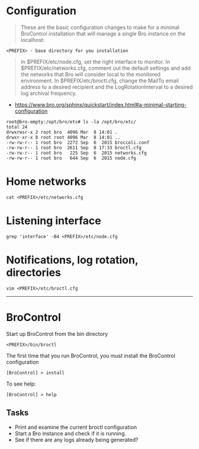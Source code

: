 # Configuration

> These are the basic configuration changes to make for a minimal BroControl installation that will manage a single Bro instance on the localhost:

```
<PREFIX> - base directory for you installation
```

>In $PREFIX/etc/node.cfg, set the right interface to monitor.
>In $PREFIX/etc/networks.cfg, comment out the default settings and add the networks that Bro will consider local to the monitored environment.
>In $PREFIX/etc/broctl.cfg, change the MailTo email address to a desired recipient and the LogRotationInterval to a desired log archival frequency.

* https://www.bro.org/sphinx/quickstart/index.html#a-minimal-starting-configuration

```
root@bro-empty:/opt/bro/etc# ls -la /opt/bro/etc/
total 24
drwxrwsr-x 2 root bro  4096 Mar  8 14:01 .
drwxr-xr-x 8 root root 4096 Mar  8 14:01 ..
-rw-rw-r-- 1 root bro  2272 Sep  6  2015 broccoli.conf
-rw-rw-r-- 1 root bro  2611 Sep  8 17:33 broctl.cfg
-rw-rw-r-- 1 root bro   225 Sep  6  2015 networks.cfg
-rw-rw-r-- 1 root bro   644 Sep  6  2015 node.cfg
```

# Home networks

```
cat <PREFIX>/etc/networks.cfg
```

# Listening interface

```
grep 'interface' -B4 <PREFIX>/etc/node.cfg
```

# Notifications, log rotation, directories

```
vim <PREFIX>/etc/broctl.cfg
```

---
# BroControl

Start up BroControl from the bin directory

```
<PREFIX>/bin/broctl
```

The first time that you run BroControl, you must install the BroControl configuration
```
[BroControl] > install
```

To see help:
```
[BroControl] > help
```

## Tasks
* Print and examine the current broctl configuration
* Start a Bro instance and check if it is running.
* See if there are any logs already being generated?

